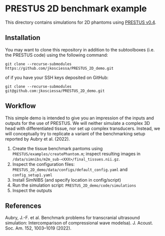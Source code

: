 # **PRESTUS 2D benchmark example**

This directory contains simulations for 2D phantoms using [PRESTUS v0.4](https://github.com/Donders-Institute/PRESTUS/releases/tag/v0.4.0).

## Installation

You may want to clone this repository in addition to the subtoolboxes (i.e. the PRESTUS code) using the following command:

```
git clone --recurse-submodules https://github.com/jkosciessa/PRESTUS_2D_demo.git
```

of if you have your SSH keys deposited on GitHub:

```
git clone --recurse-submodules git@github.com:jkosciessa/PRESTUS_2D_demo.git
```

## Workflow

This simple demo is intended to give you an impression of the inputs and outputs for the use of PRESTUS. We will neither simulate a complex 3D head with differentiated tissue, nor set up complex transducers. Instead, we will conceptually try to replicate a variant of the benchmarking setup reported by Aubry et al. (2022).

1. Create the tissue benchmark pantoms using ```PRESTUS/examples/createPhantom.m```; inspect resulting images in ```/data/simnibs/m2m_sub-<XXX>/final_tissues.nii.gz```.
2. Inspect the configuration files: ```PRESTUS_2D_demo/data/configs/default_config.yaml``` and ```config_setup1.yaml```
3. Install SimNIBS (and specify location in config/script)
4. Run the simulation script: ```PRESTUS_2D_demo/code/simulations```
5. Inspect the outputs

## References

Aubry, J.-F. et al. Benchmark problems for transcranial ultrasound simulation: Intercomparison of compressional wave modelsa). J. Acoust. Soc. Am. 152, 1003–1019 (2022). 